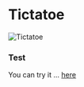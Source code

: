 # Tictatoe

![Tictatoe](https://raw.githubusercontent.com/brightamouzou/tictatoe/main/public/tictatoe.png)

### Test
You can try it ...
[here](https://brightamouzou.github.io/tictatoe)


    
